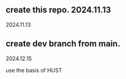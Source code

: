 create this repo. 2024.11.13
-------------------------------------------------
2024.11.13

create dev branch from main.
-------------------------------------------------
2024.12.15

use the basis of HUST
